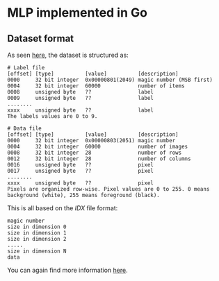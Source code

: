 # MLP implemented in Go

## Dataset format
As seen [here](http://yann.lecun.com/exdb/mnist/), the dataset is structured as:

    # Label file
    [offset] [type]          [value]          [description] 
    0000     32 bit integer  0x00000801(2049) magic number (MSB first) 
    0004     32 bit integer  60000            number of items 
    0008     unsigned byte   ??               label 
    0009     unsigned byte   ??               label 
    ........ 
    xxxx     unsigned byte   ??               label
    The labels values are 0 to 9.

    # Data file
    [offset] [type]          [value]          [description] 
    0000     32 bit integer  0x00000803(2051) magic number 
    0004     32 bit integer  60000            number of images 
    0008     32 bit integer  28               number of rows 
    0012     32 bit integer  28               number of columns 
    0016     unsigned byte   ??               pixel 
    0017     unsigned byte   ??               pixel 
    ........ 
    xxxx     unsigned byte   ??               pixel
    Pixels are organized row-wise. Pixel values are 0 to 255. 0 means background (white), 255 means foreground (black).

This is all based on the *IDX* file format:

    magic number 
    size in dimension 0 
    size in dimension 1 
    size in dimension 2 
    ..... 
    size in dimension N 
    data

You can again find more information [here](http://yann.lecun.com/exdb/mnist/).
